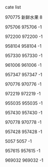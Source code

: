 cate list

970775 新鲜水果 8

975706 975706 -1

972200 972200 -1

958104 958104 -1

957330 957330 -1

961006 961006 -1

957347 957347 -1

970776 970776 -1

972219 972219 -1

955035 955035 -1

957430 957430 -1

970778 970778 -1

957428 957428 -1

5057 5057 -1

957615 957615 -1

969032 969032 -1

